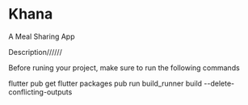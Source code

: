 # Khana
A Meal Sharing App

Description//////

Before runing your project, make sure to run the following commands

flutter pub get
flutter packages pub run build_runner build --delete-conflicting-outputs
